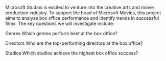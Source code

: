 Microsoft Studios is excited to venture into the creative arts and movie production industry. To support the head of Microsoft Movies, this project aims to analyze box office performance and identify trends in successful films. The key questions we will investigate include:

Genres
Which genres perform best at the box office?

Directors
Who are the top-performing directors at the box office?


Studios
Which studios achieve the highest box office success?
